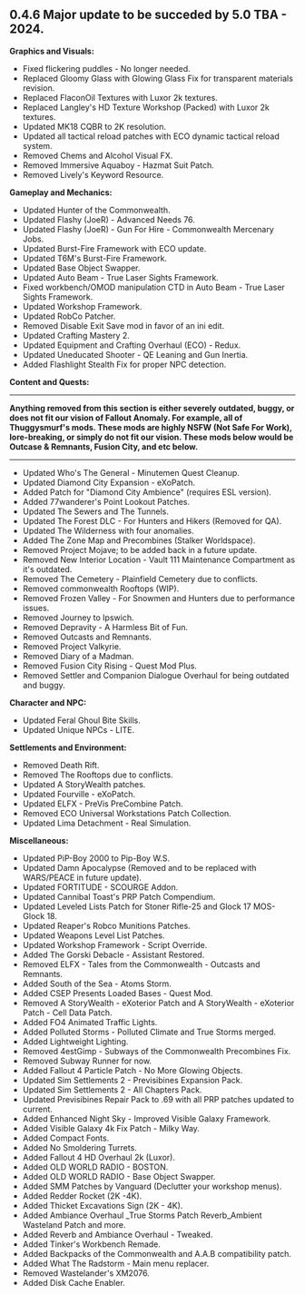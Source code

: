 ## 0.4.6 Major update to be succeded by 5.0 TBA - 2024.



**Graphics and Visuals:**
- Fixed flickering puddles - No longer needed.
- Replaced Gloomy Glass with Glowing Glass Fix for transparent materials revision.
- Replaced FlaconOil Textures with Luxor 2k textures.
- Replaced Langley's HD Texture Workshop (Packed) with Luxor 2k textures.
- Updated MK18 CQBR to 2K resolution.
- Updated all tactical reload patches with ECO dynamic tactical reload system.
- Removed Chems and Alcohol Visual FX.
- Removed Immersive Aquaboy - Hazmat Suit Patch.
- Removed Lively's Keyword Resource.

**Gameplay and Mechanics:**
- Updated Hunter of the Commonwealth.
- Updated Flashy (JoeR) - Advanced Needs 76.
- Updated Flashy (JoeR) - Gun For Hire - Commonwealth Mercenary Jobs.
- Updated Burst-Fire Framework with ECO update.
- Updated T6M's Burst-Fire Framework.
- Updated Base Object Swapper.
- Updated Auto Beam - True Laser Sights Framework.
- Fixed workbench/OMOD manipulation CTD in Auto Beam - True Laser Sights Framework.
- Updated Workshop Framework.
- Updated RobCo Patcher.
- Removed Disable Exit Save mod in favor of an ini edit.
- Updated Crafting Mastery 2.
- Updated Equipment and Crafting Overhaul (ECO) - Redux.
- Updated Uneducated Shooter - QE Leaning and Gun Inertia.
- Added Flashlight Stealth Fix for proper NPC detection.

**Content and Quests:**

---

**Anything removed from this section is either severely outdated, buggy, or does not fit our vision of Fallout Anomaly. For example, all of Thuggysmurf's mods. These mods are highly NSFW (Not Safe For Work), lore-breaking, or simply do not fit our vision. These mods below would be Outcase & Remnants, Fusion City, and etc below.**

---

- Updated Who's The General - Minutemen Quest Cleanup.
- Updated Diamond City Expansion - eXoPatch.
- Added Patch for "Diamond City Ambience" (requires ESL version).
- Added 77wanderer's Point Lookout Patches.
- Updated The Sewers and The Tunnels.
- Updated The Forest DLC - For Hunters and Hikers (Removed for QA).
- Updated The Wilderness with four anomalies.
- Added The Zone Map and Precombines (Stalker Worldspace).
- Removed Project Mojave; to be added back in a future update.
- Removed New Interior Location - Vault 111 Maintenance Compartment as it's outdated.
- Removed The Cemetery - Plainfield Cemetery due to conflicts.
- Removed commonwealth Rooftops (WIP).
- Removed Frozen Valley - For Snowmen and Hunters due to performance issues.
- Removed Journey to Ipswich.
- Removed Depravity - A Harmless Bit of Fun.
- Removed Outcasts and Remnants.
- Removed Project Valkyrie.
- Removed Diary of a Madman.
- Removed Fusion City Rising - Quest Mod Plus.
- Removed Settler and Companion Dialogue Overhaul for being outdated and buggy.

**Character and NPC:**
- Updated Feral Ghoul Bite Skills.
- Updated Unique NPCs - LITE.

**Settlements and Environment:**
- Removed Death Rift.
- Removed The Rooftops due to conflicts.
- Updated A StoryWealth patches.
- Updated Fourville - eXoPatch.
- Updated ELFX - PreVis PreCombine Patch.
- Removed ECO Universal Workstations Patch Collection.
- Updated Lima Detachment - Real Simulation.

**Miscellaneous:**
- Updated PiP-Boy 2000 to Pip-Boy W.S.
- Updated Damn Apocalypse (Removed and to be replaced with WARS/PEACE in future update).
- Updated FORTITUDE - SCOURGE Addon.
- Updated Cannibal Toast's PRP Patch Compendium.
- Updated Leveled Lists Patch for Stoner Rifle-25 and Glock 17 MOS-Glock 18.
- Updated Reaper's Robco Munitions Patches.
- Updated Weapons Level List Patches.
- Updated Workshop Framework - Script Override.
- Added The Gorski Debacle - Assistant Restored.
- Removed ELFX - Tales from the Commonwealth - Outcasts and Remnants.
- Added South of the Sea - Atoms Storm.
- Added CSEP Presents Loaded Bases - Quest Mod.
- Removed A StoryWealth - eXoterior Patch and A StoryWealth - eXoterior Patch - Cell Data Patch.
- Added FO4 Animated Traffic Lights.
- Added Polluted Storms - Polluted Climate and True Storms merged.
- Added Lightweight Lighting.
- Removed 4estGimp - Subways of the Commonwealth Precombines Fix.
- Removed Subway Runner for now.
- Added Fallout 4 Particle Patch - No More Glowing Objects.
- Updated Sim Settlements 2 - Previsibines Expansion Pack.
- Updated Sim Settlements 2 - All Chapters Pack.
- Updated Previsibines Repair Pack to .69 with all PRP patches updated to current.
- Added Enhanced Night Sky - Improved Visible Galaxy Framework.
- Added Visible Galaxy 4k Fix Patch - Milky Way.
- Added Compact Fonts.
- Added No Smoldering Turrets.
- Added Fallout 4 HD Overhaul 2k (Luxor).
- Added OLD WORLD RADIO - BOSTON.
- Added OLD WORLD RADIO - Base Object Swapper.
- Added SMM Patches by Vanguard (Declutter your workshop menus).
- Added Redder Rocket (2K -4K).
- Added Thicket Excavations Sign (2K - 4K).
- Added Ambiance Overhaul _True Storms Patch Reverb_Ambient Wasteland Patch and more.
- Added Reverb and Ambiance Overhaul - Tweaked.
- Added Tinker's Workbench Remade.
- Added Backpacks of the Commonwealth and A.A.B compatibility patch.
- Added What The Radstorm - Main menu replacer.
- Removed Wastelander's XM2076.
- Added Disk Cache Enabler.
